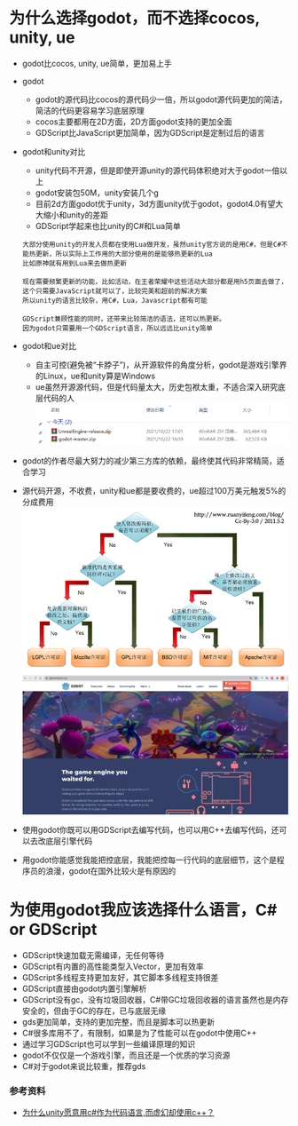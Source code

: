 # 为什么选择godot，而不选择cocos, unity, ue

- godot比cocos, unity, ue简单，更加易上手


- godot
    - godot的源代码比cocos的源代码少一倍，所以godot源代码更加的简洁，简洁的代码更容易学习底层原理
    - cocos主要都用在2D方面，2D方面godot支持的更加全面
    - GDScript比JavaScript更加简单，因为GDScript是定制过后的语言


- godot和unity对比
    - unity代码不开源，但是即使开源unity的源代码体积绝对大于godot一倍以上
    - godot安装包50M，unity安装几个g
    - 目前2d方面godot优于unity，3d方面unity优于godot，godot4.0有望大大缩小和unity的差距
    - GDScript学起来也比unity的C#和Lua简单
  ```
  大部分使用unity的开发人员都在使用Lua做开发，虽然unity官方说的是用C#，但是C#不能热更新，所以实际上工作用的大部分使用的是能够热更新的Lua
  比如原神就有用到Lua来去做热更新
  
  现在需要频繁更新的功能，比如活动，在王者荣耀中这些活动大部分都是用h5页面去做了，这个只需要JavaScript就可以了，比较完美和超前的解决方案
  所以unity的语言比较杂，用C#，Lua，Javascript都有可能
  
  GDScript兼顾性能的同时，还带来比较简洁的语法，还可以热更新。
  因为godot只需要用一个GDScript语言，所以远远比unity简单
  ```

- godot和ue对比
    - 自主可控(避免被“卡脖子”)，从开源软件的角度分析，godot是游戏引擎界的Linux，ue和unity算是Windows
    - ue虽然开源源代码，但是代码量太大，历史包袱太重，不适合深入研究底层代码的人
      ![Image text](engine-source.PNG)


- godot的作者尽最大努力的减少第三方库的依赖，最终使其代码非常精简，适合学习
- 源代码开源，不收费，unity和ue都是要收费的，ue超过100万美元触发5%的分成费用
  ![Image text](apache-license.png)
  ![Image text](gd-home.JPG)


- 使用godot你既可以用GDScript去编写代码，也可以用C++去编写代码，还可以去改底层引擎代码
- 用godot你能感觉我能把控底层，我能把控每一行代码的底层细节，这个是程序员的浪漫，godot在国外比较火是有原因的

# 为使用godot我应该选择什么语言，C# or GDScript

- GDScript快速加载无需编译，无任何等待
- GDScript有内置的高性能类型入Vector，更加有效率
- GDScript多线程支持更加友好，其它脚本多线程支持很差
- GDScript直接由godot内置引擎解析
- GDScript没有gc，没有垃圾回收器，C#带GC垃圾回收器的语言虽然也是内存安全的，但由于GC的存在，已与底层无缘
- gds更加简单，支持的更加完整，而且是脚本可以热更新
- C#很多库用不了，有限制，如果是为了性能可以在godot中使用C++
- 通过学习GDScript也可以学到一些编译原理的知识
- godot不仅仅是一个游戏引擎，而且还是一个优质的学习资源
- C#对于godot来说比较重，推荐gds

### 参考资料

- [为什么unity愿意用c#作为代码语言,而虚幻却使用c++？](https://www.zhihu.com/question/393440831)
